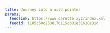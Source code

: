 ```yaml
---
title: Journey into a wild pointer
params:
  feedlink: https://www.carette.xyz/index.xml
  feedid: 1105c60c2538178115cb01e31618e31d
---
```

